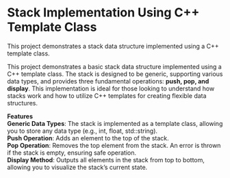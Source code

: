 # Stack Implementation Using C++ Template Class
This project demonstrates a stack data structure implemented using a C++ template class.<br>


This project demonstrates a basic stack data structure implemented using a C++ template class. The stack is designed to be generic, supporting various data types, and provides three fundamental operations: **push, pop, and display**. This implementation is ideal for those looking to understand how stacks work and how to utilize C++ templates for creating flexible data structures.

**Features**<br>
**Generic Data Types**: The stack is implemented as a template class, allowing you to store any data type (e.g., int, float, std::string).<br>
**Push Operation**: Adds an element to the top of the stack.<br>
**Pop Operation**: Removes the top element from the stack. An error is thrown if the stack is empty, ensuring safe operation.<br>
**Display Method**: Outputs all elements in the stack from top to bottom, allowing you to visualize the stack’s current state.<br>
